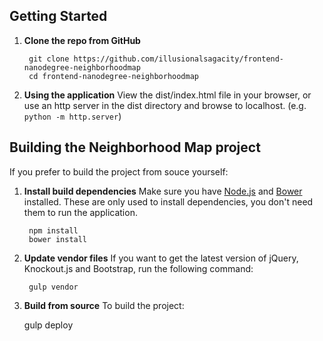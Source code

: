 ## Getting Started

1. **Clone the repo from GitHub**

		git clone https://github.com/illusionalsagacity/frontend-nanodegree-neighborhoodmap
		cd frontend-nanodegree-neighborhoodmap

2. **Using the application** View the dist/index.html file in your browser, or use an http server in the dist directory and browse to localhost. (e.g. `python -m http.server`)

## Building the Neighborhood Map project
If you prefer to build the project from souce yourself:

1. **Install build dependencies** Make sure you have [Node.js](http://nodejs.org/) and [Bower](http://bower.io/) installed. These are only used to install dependencies, you don't need them to run the application.

		npm install
		bower install

3. **Update vendor files** If you want to get the latest version of jQuery, Knockout.js and Bootstrap, run the following command:

		gulp vendor

4. **Build from source** To build the project:

	gulp deploy